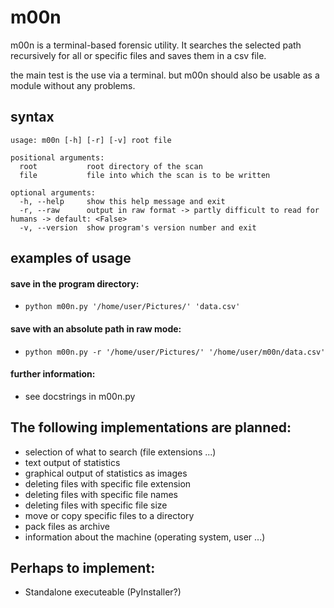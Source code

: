 # m00n

m00n is a terminal-based forensic utility. It searches the selected 
path recursively for all or specific files and saves them in a csv file.

the main test is the use via a terminal. but m00n should also be usable 
as a module without any problems.

## syntax
```text
usage: m00n [-h] [-r] [-v] root file

positional arguments:
  root           root directory of the scan
  file           file into which the scan is to be written

optional arguments:
  -h, --help     show this help message and exit
  -r, --raw      output in raw format -> partly difficult to read for humans -> default: <False>
  -v, --version  show program's version number and exit
```

## examples of usage

#### save in the program directory:
* `python m00n.py '/home/user/Pictures/' 'data.csv'`

#### save with an absolute path in raw mode:
* `python m00n.py -r '/home/user/Pictures/' '/home/user/m00n/data.csv'`

#### further information:
* see docstrings in m00n.py

## The following implementations are planned:
* selection of what to search (file extensions ...)
* text output of statistics
* graphical output of statistics as images
* deleting files with specific file extension
* deleting files with specific file names
* deleting files with specific file size
* move or copy specific files to a directory
* pack files as archive
* information about the machine (operating system, user ...)

## Perhaps to implement:
* Standalone executeable (PyInstaller?)
